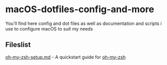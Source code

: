 # macOS-dotfiles-config-and-more
You'll find here config and dot files as well as documentation and scripts i use to configure macOS to suit my needs

## Fileslist
[oh-my-zsh-setup.md](oh-my-zsh-setup.md) - A quickstart guide for [oh-my-zsh](ohmyz.sh/)
